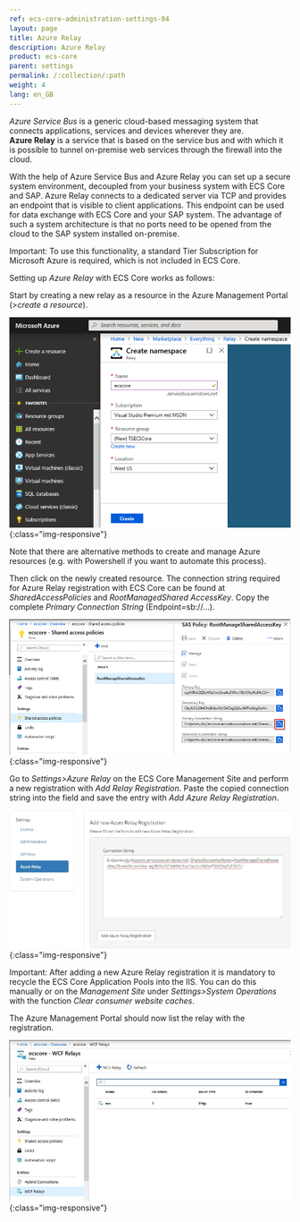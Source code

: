 ```yaml
---
ref: ecs-core-administration-settings-04
layout: page
title: Azure Relay
description: Azure Relay
product: ecs-core
parent: settings
permalink: /:collection/:path
weight: 4
lang: en_GB
---
```


*Azure Service Bus* is a generic cloud-based messaging system that connects applications, services and devices wherever they are. <br>
**Azure Relay** is a service that is based on the service bus and with which it is possible to tunnel on-premise web services through the firewall into the cloud. 

With the help of Azure Service Bus and Azure Relay you can set up a secure system environment, decoupled from your business system with ECS Core and SAP.
Azure Relay connects to a dedicated server via TCP and provides an endpoint that is visible to client applications. This endpoint can be used for data exchange with ECS Core and your SAP system. 
The advantage of such a system architecture is that no ports need to be opened from the cloud to the SAP system installed on-premise. 

Important: To use this functionality, a standard Tier Subscription for Microsoft Azure is required, which is not included in ECS Core.

Setting up *Azure Relay* with ECS Core works as follows:

Start by creating a new relay as a resource in the Azure Management Portal (>*create a resource*).

![ecscore-azurerelay_1](/img/content/ecscore-azurerelay_1.png){:class="img-responsive"}

Note that there are alternative methods to create and manage Azure resources (e.g. with Powershell if you want to automate this process).

Then click on the newly created resource. The connection string required for Azure Relay registration with ECS Core can be found at *SharedAccessPolicies* and *RootManagedShared AccessKey*.
Copy the complete *Primary Connection String* (Endpoint=sb://...). 

![ecscore-azurerelay_2](/img/content/ecscore-azurerelay_2.png){:class="img-responsive"}

Go to *Settings>Azure Relay* on the ECS Core Management Site and perform a new registration with *Add Relay Registration*.
Paste the copied connection string into the field and save the entry with *Add Azure Relay Registration*.

![ecscore-azurerelay_3](/img/content/ecscore-azurerelay_3.jpg){:class="img-responsive"}

Important: After adding a new Azure Relay registration it is mandatory to recycle the ECS Core Application Pools into the IIS. You can do this manually or on the *Management Site* under *Settings>System Operations* <br>
with the function *Clear consumer website caches*.

The Azure Management Portal should now list the relay with the registration.

![ecscore-azurerelay_4](/img/content/ecscore-azurerelay_4.jpg){:class="img-responsive"}

 

